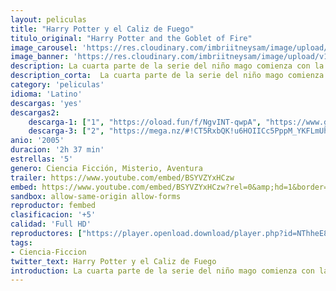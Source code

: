```yaml
---
layout: peliculas
title: "Harry Potter y el Caliz de Fuego"
titulo_original: "Harry Potter and the Goblet of Fire"
image_carousel: 'https://res.cloudinary.com/imbriitneysam/image/upload/v1542853235/caliz-poster-min.jpg'
image_banner: 'https://res.cloudinary.com/imbriitneysam/image/upload/v1542853237/caliz-banner-min.jpg'
description: La cuarta parte de la serie del niño mago comienza con la Copa Internacional de Quidditch. Cuenta también el inicio de la atracción por Cho Chang y otro año de magia, en el que una gran sorpresa obligará a Harry a enfrentarse a muchos desafíos temibles. También habrá un torneo de magia para tres escuelas, y el temido regreso de “Aquel-que-no-debe-ser-nombrado”.
description_corta:  La cuarta parte de la serie del niño mago comienza con la Copa Internacional de Quidditch. Cuenta también el inicio de la atracción por Cho Chang y otro año de magia, en el que una gran sorpresa obligará a Harry a enfrentarse a...
category: 'peliculas'
idioma: 'Latino'
descargas: 'yes'
descargas2:
    descarga-1: ["1", "https://oload.fun/f/NgvINT-qwpA", "https://www.google.com/s2/favicons?domain=openload.co","OpenLoad","https://res.cloudinary.com/imbriitneysam/image/upload/v1541473684/mexico.png", "Latino", "Full HD"]
    descarga-3: ["2", "https://mega.nz/#!CT5RxbQK!u6HOIICc5PppM_YKFLmUhthl3P6f8eQdWbFdj5yRxAk", "https://www.google.com/s2/favicons?domain=mega.nz","Mega","https://res.cloudinary.com/imbriitneysam/image/upload/v1541473684/mexico.png", "Latino", "Full HD"]
anio: '2005'
duracion: '2h 37 min'
estrellas: '5'
genero: Ciencia Ficción, Misterio, Aventura
trailer: https://www.youtube.com/embed/BSYVZYxHCzw
embed: https://www.youtube.com/embed/BSYVZYxHCzw?rel=0&amp;hd=1&border=0&wmode=opaque&enablejsapi=1&modestbranding=1&controls=1&showinfo=1
sandbox: allow-same-origin allow-forms
reproductor: fembed
clasificacion: '+5'
calidad: 'Full HD'
reproductores: ["https://player.openload.download/player.php?id=NThheE8vVlFPWUVQaGo2Y0JxclF0bFZLQUdTRTU5alRRYTc1MnFISzlGc1FjdEo1TGpXWXNtMVJ4VlBNREJadFVXZ1ZzNE9ZSmxWcHNwVVFzV25wbFE9PQ","https://tutumeme.net/embed/player.php?u=bXQ3ajJOaW1wcFRGcEs2VW5XRGExTlRPMytmUnc3bHVwcWhoenVIUjI5SHF5TlNwc0taaG1jN2gwZHZSNTlIRHVhV2tZWitkNUtDVDNOL1ZvYW1rYjJab29wOD0","https://player.openplay.vip/player.php?id=NDYxNw","https://tutumeme.net/embed/player.php?u=bXQ3ajJOaW1wcFRGcEs2VW5XRGExTlRPMytmUnc3bHVwcWhoenVIUjI5SHF5TlNwc0taaG1jN2gwZHZSNTlIRHVhV2tZWitkNUtDVDNOL1ZvYW1rYjJwbm5xRT0","https://api.cuevana3.io/olpremium/gd.php?file=ek5lbm9xYWNrS0xNejZabVlkSFIyTkxQb3BPWDB0UFkwY3lvbjJIRjBPQ1QwNStUck1mVG9kVExvM0djeHA3VnFybXRscUdvMWRXNHRZbU1lYXVUeDg2cGpKVmp4cXpBejYxcGxJZkt3czI0dVdpRlk5YVJ6YzZ0aUl1ZzBySEJxYjJ0aHEyczE5ZVZyYTJEWnNhenhNNjFqWWlndU1yWHFjK2xpSzNPdWNuUnozYUxpYlN4eGRLcGRwYUt0TG5FME05N2pLR2tyZFNwc2FXQWVhT1R3YW1vYklLRWlNbmYxOG1ZYjZ6SDFBPT0","https://www.zembed.to/public/dist/asteroid.html?id=7bdbea824434e9fc3463fffd896248ee&title=Harry%20Potter%20and%20the%20Goblet%20of%20Fire"]
tags:
- Ciencia-Ficcion
twitter_text: Harry Potter y el Caliz de Fuego
introduction: La cuarta parte de la serie del niño mago comienza con la Copa Internacional de Quidditch. Cuenta también el inicio de la atracción por Cho Chang y otro año de magia, en el que una gran sorpresa obligará a Harry a enfrentarse a...
---
```













